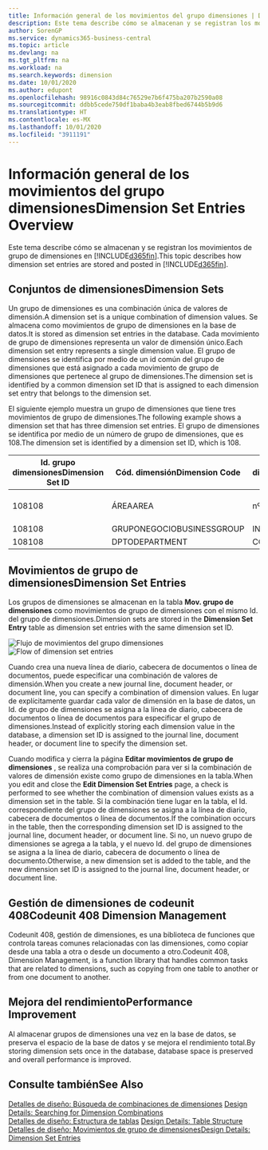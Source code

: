 ```yaml
---
title: Información general de los movimientos del grupo dimensiones | Documentos de Microsoft
description: Este tema describe cómo se almacenan y se registran los movimientos de grupo de dimensiones en Dynamics 365.
author: SorenGP
ms.service: dynamics365-business-central
ms.topic: article
ms.devlang: na
ms.tgt_pltfrm: na
ms.workload: na
ms.search.keywords: dimension
ms.date: 10/01/2020
ms.author: edupont
ms.openlocfilehash: 98916c0843d84c76529e7b6f475ba207b2590a08
ms.sourcegitcommit: ddbb5cede750df1baba4b3eab8fbed6744b5b9d6
ms.translationtype: HT
ms.contentlocale: es-MX
ms.lasthandoff: 10/01/2020
ms.locfileid: "3911191"
---
```

# <a name="dimension-set-entries-overview"></a><span data-ttu-id="50ea5-103">Información general de los movimientos del grupo dimensiones</span><span class="sxs-lookup"><span data-stu-id="50ea5-103">Dimension Set Entries Overview</span></span>
<span data-ttu-id="50ea5-104">Este tema describe cómo se almacenan y se registran los movimientos de grupo de dimensiones en [!INCLUDE[d365fin](includes/d365fin_md.md)].</span><span class="sxs-lookup"><span data-stu-id="50ea5-104">This topic describes how dimension set entries are stored and posted in [!INCLUDE[d365fin](includes/d365fin_md.md)].</span></span>  

## <a name="dimension-sets"></a><span data-ttu-id="50ea5-105">Conjuntos de dimensiones</span><span class="sxs-lookup"><span data-stu-id="50ea5-105">Dimension Sets</span></span>  
<span data-ttu-id="50ea5-106">Un grupo de dimensiones es una combinación única de valores de dimensión.</span><span class="sxs-lookup"><span data-stu-id="50ea5-106">A dimension set is a unique combination of dimension values.</span></span> <span data-ttu-id="50ea5-107">Se almacena como movimientos de grupo de dimensiones en la base de datos.</span><span class="sxs-lookup"><span data-stu-id="50ea5-107">It is stored as dimension set entries in the database.</span></span> <span data-ttu-id="50ea5-108">Cada movimiento de grupo de dimensiones representa un valor de dimensión único.</span><span class="sxs-lookup"><span data-stu-id="50ea5-108">Each dimension set entry represents a single dimension value.</span></span> <span data-ttu-id="50ea5-109">El grupo de dimensiones se identifica por medio de un id común del grupo de dimensiones que está asignado a cada movimiento de grupo de dimensiones que pertenece al grupo de dimensiones.</span><span class="sxs-lookup"><span data-stu-id="50ea5-109">The dimension set is identified by a common dimension set ID that is assigned to each dimension set entry that belongs to the dimension set.</span></span>  

<span data-ttu-id="50ea5-110">El siguiente ejemplo muestra un grupo de dimensiones que tiene tres movimientos de grupo de dimensiones.</span><span class="sxs-lookup"><span data-stu-id="50ea5-110">The following example shows a dimension set that has three dimension set entries.</span></span> <span data-ttu-id="50ea5-111">El grupo de dimensiones se identifica por medio de un número de grupo de dimensiones, que es 108.</span><span class="sxs-lookup"><span data-stu-id="50ea5-111">The dimension set is identified by a dimension set ID, which is 108.</span></span>  

|<span data-ttu-id="50ea5-112">Id. grupo dimensiones</span><span class="sxs-lookup"><span data-stu-id="50ea5-112">Dimension Set ID</span></span>|<span data-ttu-id="50ea5-113">Cód. dimensión</span><span class="sxs-lookup"><span data-stu-id="50ea5-113">Dimension Code</span></span>|<span data-ttu-id="50ea5-114">Cód. valor dimensión</span><span class="sxs-lookup"><span data-stu-id="50ea5-114">Dimension Value Code</span></span>|<span data-ttu-id="50ea5-115">Nombre valor dimensión</span><span class="sxs-lookup"><span data-stu-id="50ea5-115">Dimension Value Name</span></span>|  
|----------------------|--------------------|--------------------------|--------------------------|  
|<span data-ttu-id="50ea5-116">108</span><span class="sxs-lookup"><span data-stu-id="50ea5-116">108</span></span>|<span data-ttu-id="50ea5-117">ÁREA</span><span class="sxs-lookup"><span data-stu-id="50ea5-117">AREA</span></span>|<span data-ttu-id="50ea5-118">nº 70</span><span class="sxs-lookup"><span data-stu-id="50ea5-118">70</span></span>|<span data-ttu-id="50ea5-119">Norte América</span><span class="sxs-lookup"><span data-stu-id="50ea5-119">America North</span></span>|  
|<span data-ttu-id="50ea5-120">108</span><span class="sxs-lookup"><span data-stu-id="50ea5-120">108</span></span>|<span data-ttu-id="50ea5-121">GRUPONEGOCIO</span><span class="sxs-lookup"><span data-stu-id="50ea5-121">BUSINESSGROUP</span></span>|<span data-ttu-id="50ea5-122">INICIO</span><span class="sxs-lookup"><span data-stu-id="50ea5-122">HOME</span></span>|<span data-ttu-id="50ea5-123">Inicio</span><span class="sxs-lookup"><span data-stu-id="50ea5-123">Home</span></span>|  
|<span data-ttu-id="50ea5-124">108</span><span class="sxs-lookup"><span data-stu-id="50ea5-124">108</span></span>|<span data-ttu-id="50ea5-125">DPTO</span><span class="sxs-lookup"><span data-stu-id="50ea5-125">DEPARTMENT</span></span>|<span data-ttu-id="50ea5-126">CCIAL</span><span class="sxs-lookup"><span data-stu-id="50ea5-126">SALES</span></span>|<span data-ttu-id="50ea5-127">Ccial</span><span class="sxs-lookup"><span data-stu-id="50ea5-127">Sales</span></span>|  

## <a name="dimension-set-entries"></a><span data-ttu-id="50ea5-128">Movimientos de grupo de dimensiones</span><span class="sxs-lookup"><span data-stu-id="50ea5-128">Dimension Set Entries</span></span>  
<span data-ttu-id="50ea5-129">Los grupos de dimensiones se almacenan en la tabla **Mov. grupo de dimensiones** como movimientos de grupo de dimensiones con el mismo Id. del grupo de dimensiones.</span><span class="sxs-lookup"><span data-stu-id="50ea5-129">Dimension sets are stored in the **Dimension Set Entry** table as dimension set entries with the same dimension set ID.</span></span>  

<span data-ttu-id="50ea5-130">![Flujo de movimientos del grupo dimensiones](media/dimensionentrynav7.png "Flujo de movimientos del grupo dimensiones")</span><span class="sxs-lookup"><span data-stu-id="50ea5-130">![Flow of dimension set entries](media/dimensionentrynav7.png "Flow of dimension set entries")</span></span>  

<span data-ttu-id="50ea5-131">Cuando crea una nueva línea de diario, cabecera de documentos o línea de documentos, puede especificar una combinación de valores de dimensión.</span><span class="sxs-lookup"><span data-stu-id="50ea5-131">When you create a new journal line, document header, or document line, you can specify a combination of dimension values.</span></span> <span data-ttu-id="50ea5-132">En lugar de explícitamente guardar cada valor de dimensión en la base de datos, un Id. de grupo de dimensiones se asigna a la línea de diario, cabecera de documentos o línea de documentos para especificar el grupo de dimensiones.</span><span class="sxs-lookup"><span data-stu-id="50ea5-132">Instead of explicitly storing each dimension value in the database, a dimension set ID is assigned to the journal line, document header, or document line to specify the dimension set.</span></span>  

<span data-ttu-id="50ea5-133">Cuando modifica y cierra la página **Editar movimientos de grupo de dimensiones** , se realiza una comprobación para ver si la combinación de valores de dimensión existe como grupo de dimensiones en la tabla.</span><span class="sxs-lookup"><span data-stu-id="50ea5-133">When you edit and close the **Edit Dimension Set Entries** page, a check is performed to see whether the combination of dimension values exists as a dimension set in the table.</span></span> <span data-ttu-id="50ea5-134">Si la combinación tiene lugar en la tabla, el Id. correspondiente del grupo de dimensiones se asigna a la línea de diario, cabecera de documentos o línea de documentos.</span><span class="sxs-lookup"><span data-stu-id="50ea5-134">If the combination occurs in the table, then the corresponding dimension set ID is assigned to the journal line, document header, or document line.</span></span> <span data-ttu-id="50ea5-135">Si no, un nuevo grupo de dimensiones se agrega a la tabla, y el nuevo Id. del grupo de dimensiones se asigna a la línea de diario, cabecera de documento o línea de documento.</span><span class="sxs-lookup"><span data-stu-id="50ea5-135">Otherwise, a new dimension set is added to the table, and the new dimension set ID is assigned to the journal line, document header, or document line.</span></span>

## <a name="codeunit-408-dimension-management"></a><span data-ttu-id="50ea5-136">Gestión de dimensiones de codeunit 408</span><span class="sxs-lookup"><span data-stu-id="50ea5-136">Codeunit 408 Dimension Management</span></span>
<span data-ttu-id="50ea5-137">Codeunit 408, gestión de dimensiones, es una biblioteca de funciones que controla tareas comunes relacionadas con las dimensiones, como copiar desde una tabla a otra o desde un documento a otro.</span><span class="sxs-lookup"><span data-stu-id="50ea5-137">Codeunit 408, Dimension Management, is a function library that handles common tasks that are related to dimensions, such as copying from one table to another or from one document to another.</span></span>

## <a name="performance-improvement"></a><span data-ttu-id="50ea5-138">Mejora del rendimiento</span><span class="sxs-lookup"><span data-stu-id="50ea5-138">Performance Improvement</span></span>  
<span data-ttu-id="50ea5-139">Al almacenar grupos de dimensiones una vez en la base de datos, se preserva el espacio de la base de datos y se mejora el rendimiento total.</span><span class="sxs-lookup"><span data-stu-id="50ea5-139">By storing dimension sets once in the database, database space is preserved and overall performance is improved.</span></span>  

## <a name="see-also"></a><span data-ttu-id="50ea5-140">Consulte también</span><span class="sxs-lookup"><span data-stu-id="50ea5-140">See Also</span></span>  
<span data-ttu-id="50ea5-141">[Detalles de diseño: Búsqueda de combinaciones de dimensiones](design-details-searching-for-dimension-combinations.md) </span><span class="sxs-lookup"><span data-stu-id="50ea5-141">[Design Details: Searching for Dimension Combinations](design-details-searching-for-dimension-combinations.md) </span></span>  
<span data-ttu-id="50ea5-142">[Detalles de diseño: Estructura de tablas](design-details-table-structure.md) </span><span class="sxs-lookup"><span data-stu-id="50ea5-142">[Design Details: Table Structure](design-details-table-structure.md) </span></span>  
[<span data-ttu-id="50ea5-143">Detalles de diseño: Movimientos de grupo de dimensiones</span><span class="sxs-lookup"><span data-stu-id="50ea5-143">Design Details: Dimension Set Entries</span></span>](design-details-dimension-set-entries.md)   
